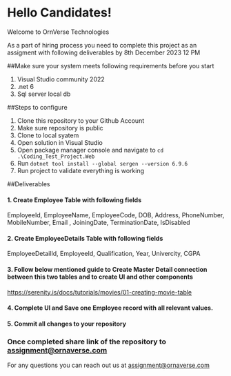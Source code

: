 # Hello Candidates!

Welcome to OrnVerse Technologies

As a part of hiring process you need to complete this project as an assigment with following deliverables by 8th December 2023 12 PM

##Make sure your system meets following requirements before you start
1. Visual Studio community 2022
2. .net 6 
3. Sql server local db

##Steps to configure
1. Clone this repository to your Github Account
3. Make sure repository is public
2. Clone to local syatem
3. Open solution in Visual Studio
4. Open package manager console and navigate to ```cd .\Coding_Test_Project.Web```
5. Run ```dotnet tool install --global sergen --version 6.9.6```
6. Run project to validate everything is working


##Deliverables
#### 1. Create Employee Table with following fields
EmployeeId, EmployeeName, EmployeeCode, DOB, Address, PhoneNumber, MobileNumber, Email , JoiningDate, TerminationDate, IsDisabled

#### 2. Create EmployeeDetails Table with following fields
EmployeeDetailId, EmployeeId, Qualification, Year, Univercity, CGPA

#### 3. Follow below mentioned guide to Create Master Detail connection between this two tables and to create UI and other components 
https://serenity.is/docs/tutorials/movies/01-creating-movie-table

#### 4. Complete UI and Save one Employee record with all relevant values. 

#### 5. Commit all changes to your repository

### Once completed share link of the repository to assignment@ornaverse.com

For any questions you can reach out us at assignment@ornaverse.com

